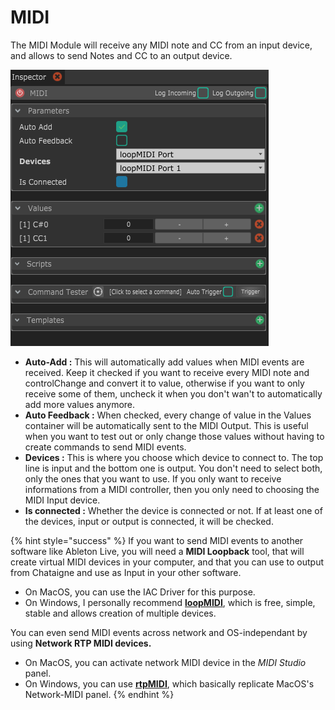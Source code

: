 # MIDI

The MIDI Module will receive any MIDI note and CC from an input device, and allows to send Notes and CC to an output device.

![](../../.gitbook/assets/midi.png)

* **Auto-Add :** This will automatically add values when MIDI events are received. Keep it checked if you want to receive every MIDI note and controlChange and convert it to value, otherwise if you want to only receive some of them, uncheck it when you don't wan't to automatically add more values anymore. 
* **Auto Feedback :** When checked, every change of value in the Values container will be automatically sent to the MIDI Output. This is useful when you want to test out or only change those values without having to create commands to send MIDI events. 
* **Devices :** This is where you choose which device to connect to. The top line is input and the bottom one is output. You don't need to select both, only the ones that you want to use. If you only want to receive informations from a MIDI controller, then you only need to choosing the MIDI Input device. 
* **Is connected :** Whether the device is connected or not. If at least one of the devices, input or output is connected, it will be checked.

{% hint style="success" %}
If you want to send MIDI events to another software like Ableton Live, you will need a **MIDI Loopback** tool, that will create virtual MIDI devices in your computer, and that you can use to output from Chataigne and use as Input in your other software.

* On MacOS, you can use the IAC Driver for this purpose.
* On Windows, I personally recommend [**loopMIDI**](https://www.tobias-erichsen.de/software/loopmidi.html), which is free, simple, stable and allows creation of multiple devices.

You can even send MIDI events across network and OS-independant by using **Network RTP MIDI devices.**

* On MacOS, you can activate network MIDI device in the _MIDI Studio_ panel.
* On Windows, you can use [**rtpMIDI**](http://www.tobias-erichsen.de/software/rtpmidi.html), which basically replicate MacOS's Network-MIDI panel.
{% endhint %}







